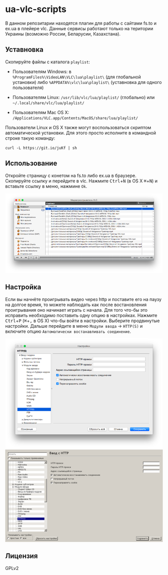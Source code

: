 ua-vlc-scripts
=========

В данном репозитарии находятся плагин для работы с сайтами fs.to и ex.ua
в плейере vlc. Данные сервисы работают только на територии Украины (возможно
России, Беларусии, Казахстана).

Уставновка
----------

Скопируйте файлы с каталога `playlist`:

* Пользователям Windows: в `%ProgramFiles%\VideoLAN\VLC\lua\playlist\`
(для глобальной установки) либо `%APPDATA%\vlc\lua\playlist\`
(уставновка для одного пользователя)

* Пользователям Linux:  `/usr/lib/vlc/lua/playlist/` (глобально) или 
`~/.local/share/vlc/lua/playlist/`

* Пользователям Mac OS X: `/Applications/VLC.app/Contents/MacOS/share/lua/playlist/`


Пользователи Linux и OS X также могут воспользоваться скриптом автоматической
установки. Для этого просто исполните в командной строке такую команду:
    
    curl -L https://git.io/juKf | sh

Использование
-------------

Откройте страницу с конетом на fs.to либо ex.ua в браузере. Скопируйте ссылку
и перейдите в vlc. Нажмите <kbd>Ctrl</kbd>+<kbd>N</kbd>
(в OS X <kbd>⌘</kbd>+<kbd>N</kbd>) и вставьте ссылку в меню, нажмине `Ok`.

![Screenshot][screenshot]

Настройка
---------

Если вы начнёте проигрывать видео через http и поставите его на паузу на долгое
время, то можете наблюдать как после востановления проигрывания оно начинает
играть с начала. Для того что-бы это исправить необходимо поставить одну опцию 
в настройках. Нажмите <kbd>Ctrl</kbd>+<kbd>P</kbd> (<kbd>⌘</kbd>+<kbd>,</kbd>
в OS X) что-бы войти в настройки. Выберите продвинутые настройки. Дальше
перейдите в меню `Модули ввода` -> `HTTP(S)` и включите опцию
`Автоматически востанавливать соединение`.

![Опция][option_osx]
![Опция][option]

Лицензия
--------
GPLv2

[screenshot]: https://raw.githubusercontent.com/bacher09/ua-vlc-scripts/master/screenshots/screenshot.png
[option]: https://raw.githubusercontent.com/bacher09/ua-vlc-scripts/master/screenshots/option.png
[option_osx]: https://raw.githubusercontent.com/bacher09/ua-vlc-scripts/master/screenshots/option_osx.png
